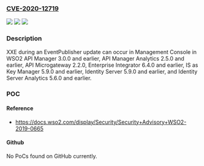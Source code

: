 ### [CVE-2020-12719](https://cve.mitre.org/cgi-bin/cvename.cgi?name=CVE-2020-12719)
![](https://img.shields.io/static/v1?label=Product&message=n%2Fa&color=blue)
![](https://img.shields.io/static/v1?label=Version&message=n%2Fa&color=blue)
![](https://img.shields.io/static/v1?label=Vulnerability&message=n%2Fa&color=brighgreen)

### Description

XXE during an EventPublisher update can occur in Management Console in WSO2 API Manager 3.0.0 and earlier, API Manager Analytics 2.5.0 and earlier, API Microgateway 2.2.0, Enterprise Integrator 6.4.0 and earlier, IS as Key Manager 5.9.0 and earlier, Identity Server 5.9.0 and earlier, and Identity Server Analytics 5.6.0 and earlier.

### POC

#### Reference
- https://docs.wso2.com/display/Security/Security+Advisory+WSO2-2019-0665

#### Github
No PoCs found on GitHub currently.

